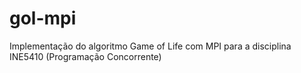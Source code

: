 # gol-mpi
Implementação do algoritmo Game of Life com MPI para a disciplina INE5410 (Programação Concorrente)
